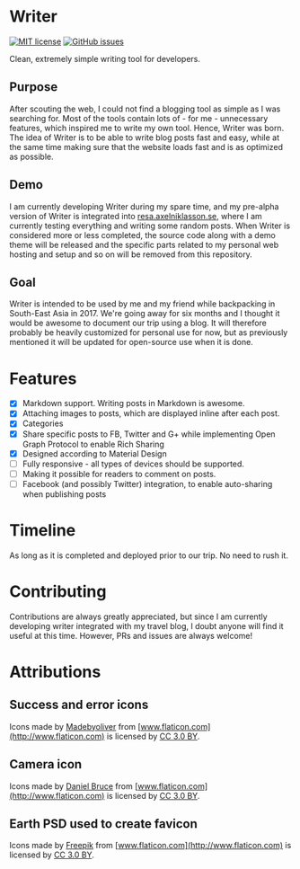 # Writer
[![MIT license](http://img.shields.io/badge/license-MIT-brightgreen.svg)](http://opensource.org/licenses/MIT)
[![GitHub issues](https://img.shields.io/github/issues/axelniklasson/WriterCMS.svg)](https://github.com/axelniklasson/WriterCMS/issues)

Clean, extremely simple writing tool for developers.

## Purpose
After scouting the web, I could not find a blogging tool as simple as I was searching for. Most of the tools contain lots of - for me - unnecessary features, which inspired me to write my own tool. Hence, Writer was born. The idea of Writer is to be able to write blog posts fast and easy, while at the same time making sure that the website loads fast and is as optimized as possible.

## Demo
I am currently developing Writer during my spare time, and my pre-alpha version of Writer is integrated into [resa.axelniklasson.se](http://resa.axelniklasson.se), where I am currently testing everything and writing some random posts. When Writer is considered more or less completed, the source code along with a demo theme will be released and the specific parts related to my personal web hosting and setup and so on will be removed from this repository.

## Goal
Writer is intended to be used by me and my friend while backpacking in South-East Asia in 2017. We're going away for six months and I thought it would be awesome to document our trip using a blog. It will therefore probably be heavily customized for personal use for now, but as previously mentioned it will be updated for open-source use when it is done.

# Features
- [x] Markdown support. Writing posts in Markdown is awesome.
- [x] Attaching images to posts, which are displayed inline after each post.
- [x] Categories
- [x] Share specific posts to FB, Twitter and G+ while implementing Open Graph Protocol to enable Rich Sharing
- [x] Designed according to Material Design
- [ ] Fully responsive - all types of devices should be supported.
- [ ] Making it possible for readers to comment on posts.
- [ ] Facebook (and possibly Twitter) integration, to enable auto-sharing when publishing posts

# Timeline
As long as it is completed and deployed prior to our trip. No need to rush it.

# Contributing
Contributions are always greatly appreciated, but since I am currently developing writer integrated with my travel blog, I doubt anyone will find it useful at this time. However, PRs and issues are always welcome!

# Attributions
## Success and error icons
Icons made by [Madebyoliver](http://www.flaticon.com/authors/madebyoliver) from [www.flaticon.com](http://www.flaticon.com) is licensed by [CC 3.0 BY](http://creativecommons.org/licenses/by/3.0/).

## Camera icon
Icons made by [Daniel Bruce](http://www.flaticon.com/authors/daniel-bruce) from [www.flaticon.com](http://www.flaticon.com) is licensed by [CC 3.0 BY](http://creativecommons.org/licenses/by/3.0/).

## Earth PSD used to create favicon
Icons made by [Freepik](http://www.freepik.com) from [www.flaticon.com](http://www.flaticon.com) is licensed by [CC 3.0 BY](http://creativecommons.org/licenses/by/3.0/).
